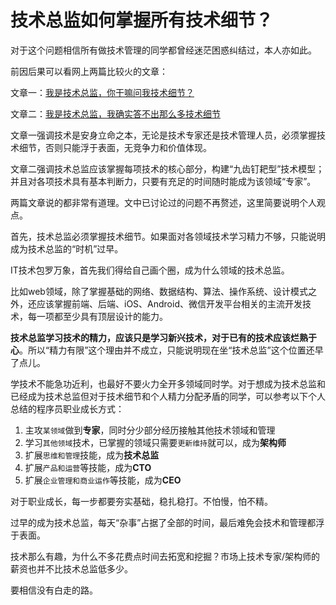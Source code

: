 # 技术总监如何掌握所有技术细节？

对于这个问题相信所有做技术管理的同学都曾经迷茫困惑纠结过，本人亦如此。

前因后果可以看网上两篇比较火的文章：

文章一：[我是技术总监，你干嘛问我技术细节？](https://www.zhihu.com/tardis/sogou/art/64708673)

文章二：[我是技术总监，我确实答不出那么多技术细节](https://mp.weixin.qq.com/s/3nTBEfIKP1C-3ivHfdd4BA)

文章一强调技术是安身立命之本，无论是技术专家还是技术管理人员，必须掌握技术细节，否则只能浮于表面，无竞争力和价值体现。

文章二强调技术总监应该掌握每项技术的核心部分，构建“九齿钉耙型”技术模型；并且对各项技术具有基本判断力，只要有充足的时间随时能成为该领域“专家”。

两篇文章说的都非常有道理。文中已讨论过的问题不再赘述，这里简要说明个人观点。

首先，技术总监必须掌握技术细节。如果面对各领域技术学习精力不够，只能说明成为技术总监的“时机”过早。

IT技术包罗万象，首先我们得给自己画个圈，成为什么领域的技术总监。

比如web领域，除了掌握基础的网络、数据结构、算法、操作系统、设计模式之外，还应该掌握前端、后端、iOS、Android、微信开发平台相关的主流开发技术，每一项都至少具有顶层设计的能力。

**技术总监学习技术的精力，应该只是学习新兴技术，对于已有的技术应该烂熟于心**。所以“精力有限”这个理由并不成立，只能说明现在坐“技术总监”这个位置还早了点儿。

学技术不能急功近利，也最好不要火力全开多领域同时学。对于想成为技术总监和已经成为技术总监但对于技术细节和个人精力分配矛盾的同学，可以参考以下个人总结的程序员职业成长方式：

1. 主攻`某领域`做到**专家**，同时分少部分经历接触其他技术领域和管理
2. 学习`其他领域`技术，已掌握的领域只需要`更新维持`就可以，成为**架构师**
3. 扩展`思维和管理`技能，成为**技术总监**
4. 扩展`产品和运营`等技能，成为**CTO**
5. 扩展`企业管理和商业运作`等技能，成为**CEO**

对于职业成长，每一步都要夯实基础，稳扎稳打。不怕慢，怕不精。

过早的成为技术总监，每天“杂事”占据了全部的时间，最后难免会技术和管理都浮于表面。

技术那么有趣，为什么不多花费点时间去拓宽和挖掘？市场上技术专家/架构师的薪资也并不比技术总监低多少。

要相信没有白走的路。
